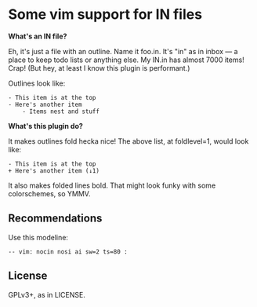 Some vim support for IN files
=============================

**What's an IN file?**

Eh, it's just a file with an outline. Name it foo.in. It's "in" as in inbox
— a place to keep todo lists or anything else. My IN.in has almost 7000
items! Crap! (But hey, at least I know this plugin is performant.)

Outlines look like:

    - This item is at the top
    - Here's another item
        - Items nest and stuff

**What's this plugin do?**

It makes outlines fold hecka nice! The above list, at foldlevel=1, would look like:

    - This item is at the top
    + Here's another item (↓1)

It also makes folded lines bold. That might look funky with some colorschemes, so YMMV.

Recommendations
--------------

Use this modeline:

    -- vim: nocin nosi ai sw=2 ts=80 :

License
-------

GPLv3+, as in LICENSE.
